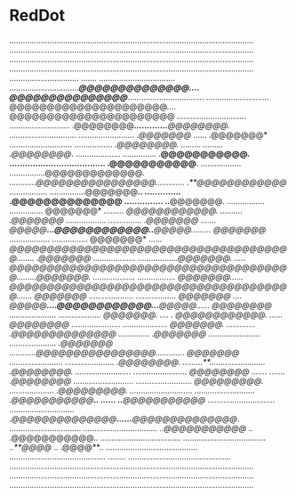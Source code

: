 # RedDot
.............................................................................................................
.............................................................................................................
.............................................................................................................
.............................................................................................................
...............................                  .......                   ..................................
...............................*****@@@@@@@@@@@@@@.... @@@@@@@@@@@@@@@*****..................................
............................ @@@@@@@@@@@@@@@@@@@@@.... @@@@@@@@@@@@@@@@@@@@@@ ...............................
........................... .@@@@@@@@*********.............**********@@@@@@@@. ..............................
.........................  .@@@@@@@*              ......              .@@@@@@@*  ............................
.................       .*@@@@@@@@. .........                ......... .@@@@@@@@*.       ....................
............... .****@@@@@@@@@@@.  ..................................... .@@@@@@@@@@@****. ..................
................@@@@@@@@@@@@@*.  ............@@@@@@@@@@@@@@@@............. .**@@@@@@@@@@@@* .................
................@@@@@@@**..   .............. .@@@@@@@@@@@@@@ ...............   ..**@@@@@@@. .................
............... @@@@@@@* .........            *@@@@@@@@@@@@.           .......... .@@@@@@@ ..................
............... .@@@@@@@ ....... *@@@@@*****...@@@@@@@@@@@@..******@@@@@......... @@@@@@@* ..................
................ @@@@@@@* ...... *@@@@@@@@@@@@@@@@@@@@@@@@@@@@@@@@@@@@@@........ .@@@@@@@ ...................
..................@@@@@@@. ..... *@@@@@@@@@@@@@@@@@@@@@@@@@@@@@@@@@@@@@@.........@@@@@@@. ...................
................. *@@@@@@@...... *@@@@@@@@@@@@@@@@@@@@@@@@@@@@@@@@@@@@@@....... @@@@@@@* ....................
.................. *@@@@@@@ .... @@@@@*****....@@@@@@@@@@@@...*****@@@@@...... @@@@@@@@ .....................
................... *@@@@@@@. ....          . *@@@@@@@@@@@@.           ...... @@@@@@@@ ......................
.................... *@@@@@@@. ............. .@@@@@@@@@@@@@@ .............. .@@@@@@@* .......................
..................... .@@@@@@@*  ............@@@@@@@@@@@@@@@@............. *@@@@@@@* ........................
...................... .@@@@@@@@.  .........**..............*........... .@@@@@@@@. .........................
........................ *@@@@@@@@*   .......                .......   .@@@@@@@@* ...........................
.........................  *@@@@@@@@@*.    ....................    .*@@@@@@@@@*. ............................
...........................  .@@@@@@@@@@@**..     ......     ..**@@@@@@@@@@@*  ..............................
.............................   .*@@@@@@@@@@@@@@**......**@@@@@@@@@@@@@@*.   ................................
.................................   ..*@@@@@@@@@@@* .. .@@@@@@@@@@@*..   ....................................
.....................................     ..**@@@@* .. .@@@@**..    .........................................
...........................................      ........      ..............................................
.............................................................................................................
.............................................................................................................
.............................................................................................................
